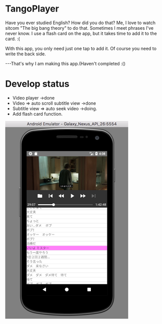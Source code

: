 # TangoPlayer
Have you ever studied English?
How did you do that?
Me, I love to watch sitcom "The big bang theory" to do that.
Sometimes I meet phrases I've never know.
I use a flash card on the app, but it takes time to add it to the card. :(

With this app, you only need just one tap to add it.
Of course you need to write the back side.

---That's why I am making this app.(Haven't completed :()

# Develop status
- Video player ->done
- Video => auto scroll subtitle view ->done
- Subtitle view => auto seek video ->doing.
- Add flash card function.

![Screeenshot](/screenshot.png)
